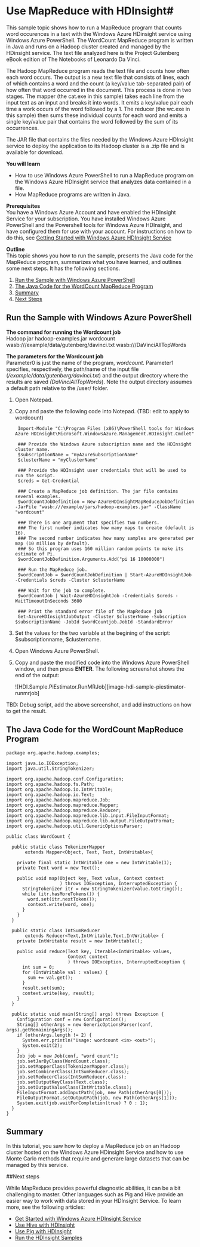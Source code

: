 <properties linkid="manage-services-hdinsight-using-mapreduce" urlDisplayName="Use MapReduce" pageTitle="Using MapReduce with HDInsight - Windows Azure tutorial" title="Using MapReduce with HDInsight - Windows Azure tutorial" metaKeywords="using mapreduce, mapreduce hdinsight, mapreduce azure" Description="Learn how to use MapReduce with HDInsight." metaCanonical="" umbracoNaviHide="0" disqusComments="1" writer="jgao" editor="cgronlun" manager="paulettm" />

# Use MapReduce with HDInsight#
 
This sample topic shows how to run a MapReduce program that counts word occurences in a text with the Windows Azure HDinsight service using Windows Azure PowerShell. The WordCount MapReduce program is written in Java and runs on a Hadoop cluster created and managed by the HDinsight service. The text file analyzed here is the Project Gutenberg eBook edition of The Notebooks of Leonardo Da Vinci. 

The Hadoop MapReduce program reads the text file and counts how often each word occurs. The output is a new text file that consists of lines, each of which contains a word and the count (a key/value tab-separated pair) of how often that word occurred in the document. This process is done in two stages. The mapper (the cat.exe in this sample) takes each line from the input text as an input and breaks it into words. It emits a key/value pair each time a work occurs of the word followed by a 1. The reducer (the wc.exe in this sample) then sums these individual counts for each word and emits a single key/value pair that contains the word followed by the sum of its occurrences.

The JAR file that contains the files needed by the Windows Azure HDInsight service to deploy the application to its Hadoop cluster is a .zip file and is available for download.

 
**You will learn**
		
* How to use Windows Azure PowerShell to run a MapReduce program on the Windows Azure HDInsight service that analyzes data contained in a file.
* How MapReduce programs are written in Java.

**Prerequisites**	
You have a Windows Azure Account and have enabled the HDInsight Service for your subscription. You have installed Windows Azure PowerShell and the Powershell tools for Windows Azure HDInsight, and have configured them for use with your account. For instructions on how to do this, see [Getting Started with Windows Azure HDInsight Service](/en-us/manage/services/hdinsight/get-started-hdinsight/)

**Outline**		
This topic shows you how to run the sample, presents the Java code for the MapReduce program, summarizes what you have learned, and outlines some next steps. It has the following sections.
	
1. [Run the Sample with Windows Azure PowerShell](#run-sample)	
2. [The Java Code for the WordCount MapReduce Program](#java-code)
3. [Summary](#summary)	
4. [Next Steps](#next-steps)	

<h2><a id="run-sample"></a>Run the Sample with Windows Azure PowerShell</h2>

**The command for running the Wordcount job**	
Hadoop jar hadoop-examples.jar wordcount wasb:///example/data/gutenberg/davinci.txt wasb:///DaVinciAllTopWords

**The parameters for the Wordcount job**	
Parameter0 is just the name of the program, *wordcount*. Parameter1 specifies, respectively, the path/name of the input file (*/example/data/gutenberg/davinci.txt*) and the output directory where the results are saved *(DaVinciAllTopWords*). Note the output directory assumes a default path relative to the /user/ folder. 

1. Open Notepad.
2. Copy and paste the following code into Notepad. (TBD: edit to apply to wordcount)

		Import-Module "C:\Program Files (x86)\PowerShell tools for Windows Azure HDInsight\Microsoft.WindowsAzure.Management.HDInsight.Cmdlet" 
		
		### Provide the Windows Azure subscription name and the HDInsight cluster name.
		$subscriptionName = "myAzureSubscriptionName"   
		$clusterName = "myClusterName"                 
		
		### Provide the HDInsight user credentials that will be used to run the script.
		$creds = Get-Credential 
		
		### Create a MapReduce job definition. The jar file contains several examples.
		$wordCountJobDefinition = New-AzureHDInsightMapReduceJobDefinition -JarFile "wasb:///example/jars/hadoop-examples.jar" -ClassName "wordcount" 
 
		### There is one argument that specifies two numbers. 
		### The first number indicates how many maps to create (default is 16). 
		### The second number indicates how many samples are generated per map (10 million by default). 
		### So this program uses 160 million random points to make its estimate of Pi.
		$wordCountJobDefinition.Arguments.Add("pi 16 10000000") 

		### Run the MapReduce job.
		$wordCountJob = $wordCountJobDefinition | Start-AzureHDInsightJob -Credentials $creds -Cluster $clusterName  
		
		### Wait for the job to complete.  
		$wordCountJob | Wait-AzureHDInsightJob -Credentials $creds -WaitTimeoutInSeconds 3600  
		
		### Print the standard error file of the MapReduce job
		Get-AzureHDInsightJobOutput -Cluster $clusterName -Subscription $subscriptionName -JobId $wordCountjob.JobId -StandardError
		

3. Set the values for the two variable at the begining of the script: $subscriptionname, $clustername.
4. Open Windows Azure PowerShell.
5. Copy and paste the modified code into the Windows Azure PowerShell window, and then press **ENTER**. The following screenshot shows the end of the output:

	![HDI.Sample.PiEstimator.RunMRJob][image-hdi-sample-piestimator-runmrjob]
 

TBD: Debug script, add the above screenshot, and add instructions on how to get the result.

<h2><a id="java-code"></a>The Java Code for the WordCount MapReduce Program</h2>

 
	package org.apache.hadoop.examples;
	
	import java.io.IOException;
	import java.util.StringTokenizer;
	
	import org.apache.hadoop.conf.Configuration;
	import org.apache.hadoop.fs.Path;
	import org.apache.hadoop.io.IntWritable;
	import org.apache.hadoop.io.Text;
	import org.apache.hadoop.mapreduce.Job;
	import org.apache.hadoop.mapreduce.Mapper;
	import org.apache.hadoop.mapreduce.Reducer;
	import org.apache.hadoop.mapreduce.lib.input.FileInputFormat;
	import org.apache.hadoop.mapreduce.lib.output.FileOutputFormat;
	import org.apache.hadoop.util.GenericOptionsParser;
	
	public class WordCount {
	
	  public static class TokenizerMapper 
	       extends Mapper<Object, Text, Text, IntWritable>{
	    
	    private final static IntWritable one = new IntWritable(1);
	    private Text word = new Text();
	      
	    public void map(Object key, Text value, Context context
	                    ) throws IOException, InterruptedException {
	      StringTokenizer itr = new StringTokenizer(value.toString());
	      while (itr.hasMoreTokens()) {
	        word.set(itr.nextToken());
	        context.write(word, one);
	      }
	    }
	  }
	  
	  public static class IntSumReducer 
	       extends Reducer<Text,IntWritable,Text,IntWritable> {
	    private IntWritable result = new IntWritable();
	
	    public void reduce(Text key, Iterable<IntWritable> values, 
	                       Context context
	                       ) throws IOException, InterruptedException {
	      int sum = 0;
	      for (IntWritable val : values) {
	        sum += val.get();
	      }
	      result.set(sum);
	      context.write(key, result);
	    }
	  }
	
	  public static void main(String[] args) throws Exception {
	    Configuration conf = new Configuration();
	    String[] otherArgs = new GenericOptionsParser(conf, args).getRemainingArgs();
	    if (otherArgs.length != 2) {
	      System.err.println("Usage: wordcount <in> <out>");
	      System.exit(2);
	    }
	    Job job = new Job(conf, "word count");
	    job.setJarByClass(WordCount.class);
	    job.setMapperClass(TokenizerMapper.class);
	    job.setCombinerClass(IntSumReducer.class);
	    job.setReducerClass(IntSumReducer.class);
	    job.setOutputKeyClass(Text.class);
	    job.setOutputValueClass(IntWritable.class);
	    FileInputFormat.addInputPath(job, new Path(otherArgs[0]));
	    FileOutputFormat.setOutputPath(job, new Path(otherArgs[1]));
	    System.exit(job.waitForCompletion(true) ? 0 : 1);
	  }
	}
 

<h2><a id="summary"></a>Summary</h2>

In this tutorial, you saw how to deploy a MapReduce job on an Hadoop cluster hosted on the Windows Azure HDinsight Service and how to use Monte Carlo methods that require and generare large datasets that can be managed by this service.



##<a id="nextsteps"></a>Next steps

While MapReduce provides powerful diagnostic abilities, it can be a bit challenging to master. Other languages such as Pig and Hive provide an easier way to work with data stored in your HDInsight Service. To learn more, see the following articles:

* [Get Started with Windows Azure HDInsight Service][hdinsight-getting-started]
* [Use Hive with HDInsight](/en-us/manage/services/hdinsight/using-hive-with-hdinsight/)
* [Use Pig with HDInsight](/en-us/manage/services/hdinsight/using-pig-with-hdinsight/) 
* [Run the HDInsight Samples](/en-us/manage/services/hdinsight/howto-run-samples/)



[hdinsight-getting-started]: /en-us/manage/services/hdinsight/get-started-hdinsight/
[hdinsight-storage]: /en-us/manage/services/hdinsight/howto-blob-store/
[hdinsight-upload-data]: /en-us/manage/services/hdinsight/howto-upload-data-to-hdinsight/
[hdinsight-provision]: /en-us/manage/services/hdinsight/provision-hdinsight-clusters/
[hdinsight-configure-powershell]: /en-us/manage/services/hdinsight/configure-powershell-for-hdinsight/


[azure-create-storageaccount]: /en-us/manage/services/storage/how-to-create-a-storage-account/ 
[azure-storage-explorer]: http://azurestorageexplorer.codeplex.com/ 

[hdinsight-getting-started]: /en-us/manage/services/hdinsight/get-started-hdinsight/
[hdinsight-storage]: /en-us/manage/services/hdinsight/howto-blob-store/
[hdinsight-upload-data]: /en-us/manage/services/hdinsight/howto-upload-data-to-hdinsight/
[hdinsight-provision]: /en-us/manage/services/hdinsight/provision-hdinsight-clusters/
[hdinsight-configure-powershell]: /en-us/manage/services/hdinsight/configure-powershell-for-hdinsight/

[azure-create-storageaccount]: /en-us/manage/services/storage/how-to-create-a-storage-account/ 
[azure-storage-explorer]: http://azurestorageexplorer.codeplex.com/ 

[sample-log]: http://go.microsoft.com/fwlink/?LinkID=286223

